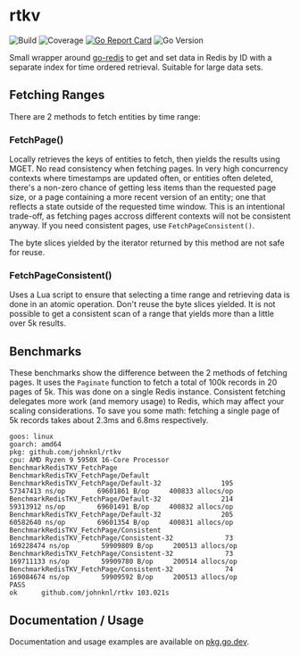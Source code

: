 # rtkv

![Build](https://github.com/johnknl/rtkv/actions/workflows/ci.yaml/badge.svg)
![Coverage](https://codecov.io/gh/johnknl/rtkv/branch/main/graph/badge.svg)
[![Go Report Card](https://goreportcard.com/badge/github.com/johnknl/rtkv)](https://goreportcard.com/report/github.com/johnknl/rtkv)
![Go Version](https://img.shields.io/github/go-mod/go-version/johnknl/rtkv)

Small wrapper around [go-redis](https://github.com/redis/go-redis) to
get and set data in Redis by ID with a separate index for time
ordered retrieval. Suitable for large data sets.

## Fetching Ranges

There are 2 methods to fetch entities by time range:

### FetchPage()

Locally retrieves the keys of entities to fetch, then yields the
results using MGET. No read consistency when fetching pages.
In very high concurrency contexts where timestamps are updated
often, or entities often deleted, there's a non-zero chance of
getting less items than the requested page size, or a page containing
a more recent version of an entity; one that reflects a state
outside of the requested time window. This is an intentional
trade-off, as fetching pages accross different contexts will not
be consistent anyway. If you need consistent pages, use
`FetchPageConsistent()`.

The byte slices yielded by the iterator returned by this method
are not safe for reuse.

### FetchPageConsistent()

Uses a Lua script to ensure that selecting a time range and
retrieving data is done in an atomic operation. Don't reuse
the byte slices yielded. It is not possible to get a consistent
scan of a range that yields more than a little over 5k results.

## Benchmarks

These benchmarks show the difference between the 2 methods of
fetching pages. It uses the `Paginate` function to fetch a total
of 100k records in 20 pages of 5k. This was done on a single
Redis instance. Consistent fetching delegates more work (and
memory usage) to Redis, which may affect your scaling
considerations. To save you some math: fetching a single page
of 5k records takes about 2.3ms and 6.8ms respectively.

```
goos: linux
goarch: amd64
pkg: github.com/johnknl/rtkv
cpu: AMD Ryzen 9 5950X 16-Core Processor
BenchmarkRedisTKV_FetchPage
BenchmarkRedisTKV_FetchPage/Default
BenchmarkRedisTKV_FetchPage/Default-32               195          57347413 ns/op        69601861 B/op     400833 allocs/op
BenchmarkRedisTKV_FetchPage/Default-32               214          59313912 ns/op        69601491 B/op     400832 allocs/op
BenchmarkRedisTKV_FetchPage/Default-32               205          60582640 ns/op        69601354 B/op     400831 allocs/op
BenchmarkRedisTKV_FetchPage/Consistent
BenchmarkRedisTKV_FetchPage/Consistent-32             73         169228474 ns/op        59909809 B/op     200513 allocs/op
BenchmarkRedisTKV_FetchPage/Consistent-32             73         169711133 ns/op        59909780 B/op     200514 allocs/op
BenchmarkRedisTKV_FetchPage/Consistent-32             74         169084674 ns/op        59909592 B/op     200513 allocs/op
PASS
ok      github.com/johnknl/rtkv 103.021s
```

## Documentation / Usage

Documentation and usage examples are available on [pkg.go.dev](https://pkg.go.dev/github.com/johnknl/rtkv).
